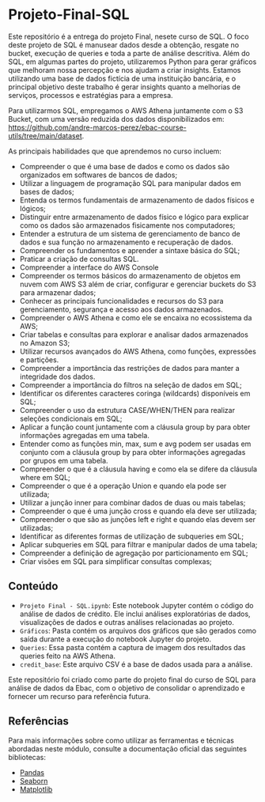 # Projeto-Final-SQL

Este repositório é a entrega do projeto Final, nesete curso de SQL. O foco deste projeto de SQL é manusear dados desde a obtenção, resgate no bucket, execução de queries e toda a parte de análise descritiva. Além do SQL, em algumas partes do projeto, utilizaremos Python para gerar gráficos que melhoram nossa percepção e nos ajudam a criar insights. Estamos utilizando uma base de dados fictícia de uma instituição bancária, e o principal objetivo deste trabalho é gerar insights quanto a melhorias de serviços, processos e estratégias para a empresa.

Para utilizarmos SQL, empregamos o AWS Athena juntamente com o S3 Bucket, com uma versão reduzida dos dados disponibilizados em: https://github.com/andre-marcos-perez/ebac-course-utils/tree/main/dataset.

As principais habilidades que que aprendemos no curso incluem:
- Compreender o que é uma base de dados e como os dados são organizados em softwares de bancos de dados;
 - Utilizar a linguagem de programação SQL para manipular dados em bases de dados;
 - Entenda os termos fundamentais de armazenamento de dados físicos e lógicos;
 - Distinguir entre armazenamento de dados físico e lógico para explicar como os dados são armazenados fisicamente nos computadores;
 - Entender a estrutura de um sistema de gerenciamento de banco de dados e sua função no armazenamento e recuperação de dados.
 - Compreender os fundamentos e aprender a sintaxe básica  do SQL;
 - Praticar a criação de consultas SQL.
 - Compreender a interface do AWS Console
 - Compreender os termos básicos do armazenamento de objetos em nuvem com AWS S3 além de criar, configurar e gerenciar buckets do S3 para armazenar dados;
 - Conhecer as principais funcionalidades e recursos do S3 para gerenciamento, segurança e acesso aos dados armazenados.
 - Compreender o AWS Athena e como ele se encaixa no ecossistema da AWS;
 - Criar tabelas e consultas para explorar e analisar dados armazenados no Amazon S3;
 - Utilizar recursos avançados do AWS Athena, como funções, expressões e partições.
 - Compreender a importância das restrições de dados para manter a integridade dos dados.
 - Compreender a importância do filtros na seleção de dados em SQL;
 - Identificar os diferentes caracteres coringa (wildcards) disponíveis em SQL;
 - Compreender o uso da estrutura CASE/WHEN/THEN para realizar seleções condicionais em SQL;
 - Aplicar a função count juntamente com a cláusula group by para obter informações agregadas em uma tabela.
 - Entender como as funções min, max, sum e avg podem ser usadas em conjunto com a cláusula group by para obter informações agregadas por grupos em uma tabela.
 - Compreender o que é a cláusula having e como ela se difere da cláusula where em SQL;
 - Compreender o que é a operação Union e quando ela pode ser utilizada;
 - Utilizar a junção inner para combinar dados de duas ou mais tabelas;
 - Compreender o que é uma junção cross e quando ela deve ser utilizada;
 - Compreender o que são as junções left e right e quando elas devem ser utilizadas;
 - Identificar as diferentes formas de utilização de subqueries em SQL;
 - Aplicar subqueries em SQL para filtrar e manipular dados de uma tabela;
 - Compreender a definição de agregação por particionamento em SQL;
 - Criar visões em SQL para simplificar consultas complexas;

## Conteúdo

- `Projeto Final - SQL.ipynb`: Este notebook Jupyter contém o código do análise de dados de crédito. Ele inclui análises exploratórias de dados, visualizações de dados e outras análises relacionadas ao projeto.
- `Gráficos`: Pasta contém os arquivos dos gráficos que são gerados como saída durante a execução do notebook Jupyter do projeto.
- `Queries`: Essa pasta contém a captura de imagem dos resultados das queries feito na AWS Athena.
- `credit_base`: Este arquivo CSV é a base de dados usada para a análise.

Este repositório foi criado como parte do projeto final do curso de SQL para análise de dados da Ebac, com o objetivo de consolidar o aprendizado e fornecer um recurso para referência futura.

## Referências

Para mais informações sobre como utilizar as ferramentas e técnicas abordadas neste módulo, consulte a documentação oficial das seguintes bibliotecas:

- [Pandas](https://pandas.pydata.org/docs/)
- [Seaborn](https://seaborn.pydata.org/)
- [Matplotlib](https://matplotlib.org/)
